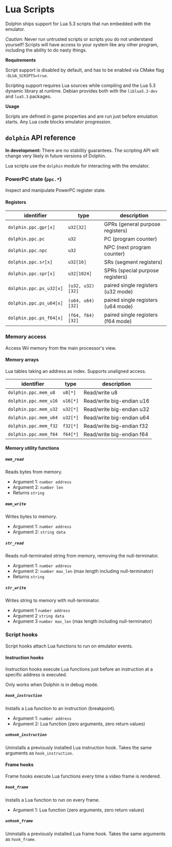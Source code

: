 # Lua Scripts

Dolphin ships support for Lua 5.3 scripts that run embedded with the emulator.

*Caution:* Never run untrusted scripts or scripts you do not understand yourself!
Scripts will have access to your system like any other program, including the ability to do nasty things.

**Requirements**

Script support is disabled by default, and has to be enabled via CMake flag `-DLUA_SCRIPTS=true`.

Scripting support requires Lua sources while compiling and the Lua 5.3 dynamic library at runtime.
Debian provides both with the `liblua5.3-dev` and `lua5.3` packages.

**Usage**

Scripts are defined in game properties and are run just before emulation starts.
Any Lua code blocks emulator progression.

## `dolphin` API reference

**In development:** There are no stability guarantees. The scripting API will change very likely in future versions of Dolphin.

Lua scripts use the `dolphin` module for interacting with the emulator.

### PowerPC state (`ppc.*`)

Inspect and manipulate PowerPC register state.

#### Registers

| identifier              | type             | description                        |
| ----------------------- | ---------------- | ---------------------------------- |
| `dolphin.ppc.gpr[x]`    | `u32[32]`        | GPRs (general purpose registers)   |
| `dolphin.ppc.pc`        | `u32`            | PC (program counter)               |
| `dolphin.ppc.npc`       | `u32`            | NPC (next program counter)         |
| `dolphin.ppc.sr[x]`     | `u32[16]`        | SRs (segment registers)            |
| `dolphin.ppc.spr[x]`    | `u32[1024]`      | SPRs (special purpose registers)   |
| `dolphin.ppc.ps_u32[x]` | `(u32, u32)[32]` | paired single registers (u32 mode) |
| `dolphin.ppc.ps_u64[x]` | `(u64, u64)[32]` | paired single registers (u64 mode) |
| `dolphin.ppc.ps_f64[x]` | `(f64, f64)[32]` | paired single registers (f64 mode) |

### Memory access

Access Wii memory from the main processor's view.

#### Memory arrays

Lua tables taking an address as index. Supports unaligned access.

| identifier            | type     | description               |
| --------------------- | -------- | ------------------------- |
| `dolphin.ppc.mem_u8`  | `u8[*]`  | Read/write u8             |
| `dolphin.ppc.mem_u16` | `u16[*]` | Read/write big-endian u16 |
| `dolphin.ppc.mem_u32` | `u32[*]` | Read/write big-endian u32 |
| `dolphin.ppc.mem_u64` | `u32[*]` | Read/write big-endian u64 |
| `dolphin.ppc.mem_f32` | `f32[*]` | Read/write big-endian f32 |
| `dolphin.ppc.mem_f64` | `f64[*]` | Read/write big-endian f64 |

#### Memory utility functions

##### `mem_read`

Reads bytes from memory.
* Argument 1: `number address`
* Argument 2: `number len`
* Returns `string`

##### `mem_write`

Writes bytes to memory.
* Argument 1: `number address`
* Argument 2: `string data`

##### `str_read`

Reads null-terminated string from memory, removing the null-terminator.
* Argument 1: `number address`
* Argument 2: `number max_len` (max length including null-terminator)
* Returns `string`

##### `str_write`

Writes string to memory with null-terminator.
* Argument 1 `number address`
* Argument 2 `string data`
* Argument 3 `number max_len` (max length including null-terminator)

### Script hooks

Script hooks attach Lua functions to run on emulator events.

#### Instruction hooks

Instruction hooks execute Lua functions just before an instruction at a specific address is executed.

Only works when Dolphin is in debug mode.

##### `hook_instruction`

Installs a Lua function to an instruction (breakpoint).
* Argument 1: `number address`
* Argument 2: Lua function (zero arguments, zero return values)

##### `unhook_instruction`

Uninstalls a previously installed Lua instruction hook.
Takes the same arguments as `hook_instruction`.

#### Frame hooks

Frame hooks execute Lua functions every time a video frame is rendered.

##### `hook_frame`

Installs a Lua function to run on every frame.
* Argument 1: Lua function (zero arguments, zero return values)

##### `unhook_frame`

Uninstalls a previously installed Lua frame hook.
Takes the same arguments as `hook_frame`.
